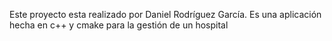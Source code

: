 Este proyecto esta realizado por Daniel Rodríguez García.
Es una aplicación hecha en c++ y cmake para la gestión de un hospital

